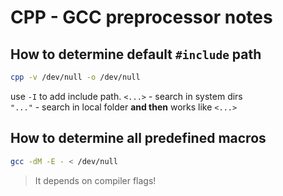 # CPP - GCC preprocessor notes
## How to determine default `#include` path
```bash
cpp -v /dev/null -o /dev/null
```
use `-I` to add include path.
`<...>` - search in system dirs \
`"..."` - search in local folder **and then** works like `<...>`
## How to determine all predefined macros
```bash
gcc -dM -E - < /dev/null
```
> It depends on compiler flags!
